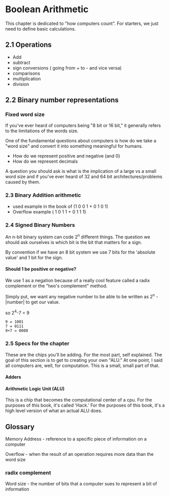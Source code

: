 # Boolean Arithmetic

This chapter is dedicated to "how computers count". For starters, we just need to define basic calculations.

## 2.1 Operations
- Add
- subtract
- sign conversions ( going from + to - and vice versa)
- comparisons
- multiplication
- division

## 2.2 Binary number representations

### Fixed word size
If you've ever heard of computers being "8 bit or 16 bit," it generally refers to the limitations of the words size.

One of the fundamental questions about computers is how do we take a "word size" and convert it into something meaningful for humans.

- How do we represent positive and negative (and 0)
- How do we represent decimals

A question you should ask is what is the implication of a large vs a small word size and if you've ever heard of 32 and 64 bit architectures/problems caused by them.

### 2.3 Binary Addition arithmetic

- used example in the book of (1 0 0 1 + 0 1 0 1)
- Overflow example ( 1 0 1 1 + 0 1 1 1)

### 2.4 Signed Binary Numbers
An n-bit binary system can code 2<sup>n</sup> different things. The question we should ask ourselves is which bit is the bit that matters for a sign.

By convention if we have an 8 bit system we use 7 bits for the 'absolute value' and 1 bit for the sign. 

#### Should 1 be positive or negative?

We use 1 as a  negation because of a really cool feature called a radix complement or the "two's complement" method.

Simply put, we want any negative number to be able to be written as 2<sup>n</sup> - |number| to get our value.

so 2<sup>4</sup>-7 = 9
```
9 = 1001
7 = 0111
9+7 = 0000
```

### 2.5 Specs for the chapter
These are the chips you'll be adding. For the most part, self explained. The goal of this section is to get to creating your own "ALU." At one point, I said all computers are, well, for computation. This is a small, small part of that.

#### Adders

#### Arithmetic Logic Unit (ALU)
This is a chip that becomes the computational center of a cpu. For the purposes of this book, it's called 'Hack.' For the purposes of this book, it's a high level version of what an actual ALU does.



## Glossary


Memory Address - reference to a specific piece of information on a computer

Overflow - when the result of an operation requires more data than the word size


### radix complement

Word size - the number of bits that a computer sues to represent a bit of information

